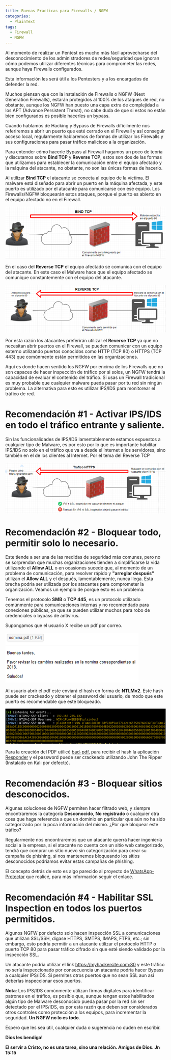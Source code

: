 ```yaml
---
title: Buenas Practicas para Firewalls / NGFW
categories:
  - PlainText
tags:
  - Firewall
  - NGFW
---
```

Al momento de realizar un Pentest es mucho más fácil aprovecharse del desconocimiento de los administradores de redes/seguridad que ignoran cómo podemos utilizar diferentes técnicas para comprometer las redes, aunque haya Firewalls configurados.
 
Esta información les será útil a los Pentesters y a los encargados de defender la red.
 
Muchos piensan que con la instalación de Firewalls o NGFW (Next Generation Firewalls), estarán protegidos al 100% de los ataques de red, no obstante, aunque los NGFW han puesto una capa extra de complejidad a los APT (Advance Persistent Threat), no cabe duda de que si estos no están bien configurados es posible hacerles un bypass. 
 
Cuando hablamos de Hacking y Bypass de Firewalls difícilmente nos referiremos a abrir un puerto que esté cerrado en el Firewall y así conseguir acceso local, regularmente hablaremos de formas de utilizar los Firewalls y sus configuraciones para pasar tráfico malicioso a la organización.
 
Para entender cómo hacerle Bypass al Firewall hagamos un poco de teoría y discutamos sobre **Bind TCP** y **Reverse TCP**, estos son dos de las formas que utilizamos para establecer la comunicación entre el equipo afectado y la máquina del atacante, no obstante, no son las únicas formas de hacerlo. 
 
Al utilizar **Bind TCP** el atacante se conecta al equipo de la víctima. El malware está diseñado para abrir un puerto en la máquina afectada, y este puerto es utilizado por el atacante para comunicarse con ese equipo. Los Firewalls/NGFW bloquearán estos ataques, porque el puerto es abierto en el equipo afectado no en el Firewall.
 
![Bind_TCP](/assets/images/posts/2018-6-26-Buenas-Practicas-Para-Firewalls-NGFW/bind_tcp.png)
 
En el caso del **Reverse TCP** el equipo afectado se comunica con el equipo del atacante. En este caso el Malware hace que el equipo afectado se comunique constantemente con el equipo del atacante.
 
![Reverse_TCP](/assets/images/posts/2018-6-26-Buenas-Practicas-Para-Firewalls-NGFW/reverse_tcp.png) 
 
Por esta razón los atacantes preferirán utilizar el **Reverse TCP** ya que no necesitan abrir puertos en el Firewall, se pueden comunicar con un equipo externo utilizando puertos conocidos como HTTP (TCP 80) o HTTPS (TCP 443) que comúnmente están permitidos en las organizaciones. 
 
Aquí es donde hacen sentido los NGFW por encima de los Firewalls que no son capaces de hacer inspección de tráfico por si solos, un NGFW tendrá la capacidad de evaluar el contenido del tráfico. Si usas un Firewall tradicional es muy probable que cualquier malware pueda pasar por tu red sin ningún problema. La alternativa para esto es utilizar IPS/IDS para monitorear el tráfico de red. 
 
# Recomendación #1 - Activar IPS/IDS en todo el tráfico entrante y saliente. 
 
Sin las funcionalidades de IPS/IDS lamentablemente estamos expuestos a cualquier tipo de Malware, es por esto por lo que es importante habilitar IPS/IDS no solo en el tráfico que va a desde el internet a los servidores, sino también en el de los clientes al Internet. Por el tema del Reverse TCP
 
![Analisis_Network](/assets/images/posts/2018-6-26-Buenas-Practicas-Para-Firewalls-NGFW/ips_ids_ssl_inspection.png)
 
# Recomendación #2 - Bloquear todo, permitir solo lo necesario.
 
Este tiende a ser una de las medidas de seguridad más comunes, pero no se sorprendan que muchas organizaciones tienden a simplificarse la vida utilizando el **Allow ALL** o en ocasiones sucede que, al momento de un problema de comunicación, para resolver rápido y **"arreglar después"** utilizan el **Allow ALL** y el después, lamentablemente, nunca llega. Esta brecha podría ser utilizada por los atacantes para comprometer la organización. Veamos un ejemplo de porque esto es un problema:
 
Tenemos el protocolo **SMB** o **TCP 445**, es un protocolo utilizado comúnmente para comunicaciones internas y no recomendado para conexiones públicas, ya que se pueden utilizar muchos para robo de credenciales o bypass de antivirus. 
 
Supongamos que el usuario X recibe un pdf por correo.

![phishing](/assets/images/posts/2018-6-26-Buenas-Practicas-Para-Firewalls-NGFW/email_phishing.png)
 
Al usuario abrir el pdf este enviará el hash en forma de **NTLMv2**. Este hash puede ser crackeado y obtener el password del usuario, de modo que este puerto es recomendable que esté bloqueado.

![NTLMv2-hash](/assets/images/posts/2018-6-26-Buenas-Practicas-Para-Firewalls-NGFW/NTLMv2-hash.png)

Para la creación del PDF utilicé [bad-pdf](https://github.com/deepzec/Bad-Pdf), para recibir el hash la aplicación [Responder](https://github.com/SpiderLabs/Responder) y el password puede ser crackeado utilizando John The Ripper (Instalado en Kali por defecto). 
 
# Recomendación #3 - Bloquear sitios desconocidos. 
 
Algunas soluciones de NGFW permiten hacer filtrado web, y siempre encontraremos la categoría **Desconocido**, **No registrado** o cualquier otra cosa que haga referencia a que un dominio en particular que aún no ha sido categorizado por la poca información del mismo. ¿Por qué bloquear este tráfico? 
 
Regularmente nos encontraremos que un atacante querrá hacer ingeniería social a la empresa, si el atacante no cuenta con un sitio web categorizado, tendrá que comprar un sitio nuevo sin categorización para crear su campaña de phishing, si nos mantenemos bloqueando los sitios desconocidos podríamos evitar estas campañas de phishing. 
 
El concepto detrás de esto es algo parecido al proyecto de [WhatsApp-Protector](https://github.com/juliourena/WhatsApp-Protector) que realicé, para más información seguir el enlace.
 
# Recomendación #4 - Habilitar SSL Inspection en todos los puertos permitidos.
 
Algunos NGFW por defecto solo hacen inspección SSL a comunicaciones que utilizan SSL/SSH, dígase HTTPS, SMTPS, IMAPS, FTPS, etc.; sin embargo, esto podría permitir a un atacante utilizar el protocolo HTTP o puerto TCP 80 para pasar tráfico cifrado sin que esté siendo validado por la inspección SSL. 
 
Un atacante podría utilizar el link https://myhackersite.com:80 y este tráfico no sería inspeccionado por consecuencia un atacante podría hacer Bypass a cualquier IPS/IDS. Si permites otros puertos que no sean SSL aun así deberías inspeccionar esos puertos.
 
**Nota**: Los IPS/IDS comúnmente utilizan firmas digitales para identificar patrones en el tráfico, es posible que, aunque tengan estos habilitados algún tipo de Malware desconocido pueda pasar por la red sin ser detectado por el IPS/IDS, es por esta razón que deben ser considerados otros controles como protección a los equipos, para incrementar la seguridad. **Un NGFW no lo es todo**.
 
Espero que les sea útil, cualquier duda o sugerencia no duden en escribir.

**Dios les bendiga!**

**El servir a Cristo, no es una tarea, sino una relación. Amigos de Dios. Jn 15:15** 
